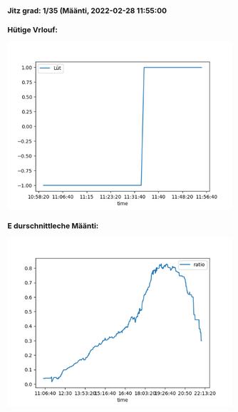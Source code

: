 ### Jitz grad: 1/35 (Määnti, 2022-02-28 11:55:00

### Hütige Vrlouf:
![Graph](Today.png)

### E durschnittleche Määnti:
![Graph](Määnti.png)